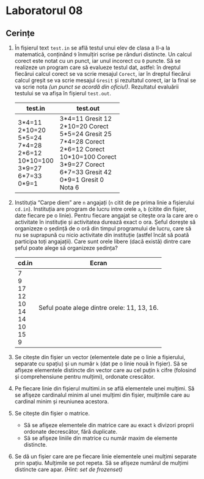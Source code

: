 # Laboratorul 08

## Cerințe
1. În fișierul text `test.in` se află testul unui elev de clasa a II-a la matematică, conținând `9` înmulțiri scrise pe rânduri distincte.
Un calcul corect este notat cu un punct, iar unul incorect cu `0` puncte. Să se realizeze un program care să evalueze testul dat, astfel:
în dreptul fiecărui calcul corect se va scrie mesajul `Corect`, iar în dreptul fiecărui calcul greșit se va scrie mesajul `Gresit`
și rezultatul corect, iar la final se va scrie nota *(un punct se acordă din oficiu!)*.
Rezultatul evaluării testului se va afișa în fișierul `test.out`.

    | test.in                                                                                                | test.out                                                                                                                                                                                   |
    |--------------------------------------------------------------------------------------------------------|--------------------------------------------------------------------------------------------------------------------------------------------------------------------------------------------|
    | 3\*4=11<br>2\*10=20<br>5\*5=24<br>7\*4=28<br>2\*6=12<br>10\*10=100<br>3\*9=27<br>6\*7=33<br>0\*9=1<br> | 3\*4=11 Gresit 12<br>2\*10=20 Corect<br>5\*5=24 Gresit 25<br>7\*4=28 Corect<br>2\*6=12 Corect<br>10\*10=100 Corect<br>3\*9=27 Corect<br>6\*7=33 Gresit 42<br>0\*9=1 Gresit 0<br>Nota 6<br> |

2. Instituția “Carpe diem” are `n` angajați (`n` citit de pe prima linie a fișierului `cd.in`).
Instituția are program de lucru intre orele `a`, `b` (citite din fișier, date fiecare pe o linie).
Pentru fiecare angajat se citește ora la care are o activitate în instituție și activitatea durează exact o ora.
Șeful dorește să organizeze o ședință de o oră din timpul programului de lucru, care să nu se suprapună cu nicio activitate din instituție
(astfel încât să poată participa toți angajații). Care sunt orele libere (dacă există) dintre care șeful poate alege să organizeze ședința?

    | cd.in                                                   | Ecran                                       |
    |---------------------------------------------------------|---------------------------------------------|
    | 7  <br>9<br>17<br>12<br>10<br>14<br>14<br>10<br>15<br>9 | Seful poate alege dintre orele: 11, 13, 16. |

3. Se citește din fișier un vector (elementele date pe o linie a fișierului, separate cu spațiu) și un număr `k` (dat pe o linie nouă în fișier).
Să se afișeze elementele distincte din vector care au cel puțin `k` cifre (folosind și comprehensiune pentru mulțimi), ordonate crescător.

4. Pe fiecare linie din fișierul multimi.in se află elementele unei mulțimi. Să se afişeze cardinalul minim al unei mulțimi din  fișier,
mulțimile care au cardinal minim și reuniunea acestora.

5. Se citește din fișier o matrice. 
   - Să se afişeze elementele din matrice care au exact `k` divizori proprii ordonate decrescător, fără duplicate. 
   - Să se afișeze liniile din matrice cu număr maxim de elemente distincte.

6. Se dă un fișier care are pe fiecare linie elementele unei mulțimi separate prin spațiu. Mulțimile se pot repeta.
Să se afișeze numărul de mulțimi distincte care apar. *(Hint: set de frozenset)*


